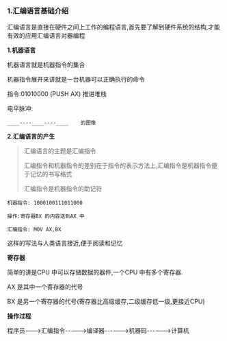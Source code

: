 ### 1.汇编语言基础介绍

汇编语言是直接在硬件之间上工作的编程语言,首先要了解到硬件系统的结构,才能有效的应用汇编语言对器编程

**1.机器语言**

机器语言就是机器指令的集合

机器指令展开来讲就是一台机器可以正确执行的命令

指令:01010000 (PUSH AX)  推进堆栈

电平脉冲:

```
____----____----____    的图像
```

**2.汇编语言的产生**

> 汇编语言的主题是汇编指令
>
> 汇编指令和机器指令的差别在于指令的表示方法上,汇编指令是机器指令便于记忆的书写格式
>
> 汇编指令是机器指令的助记符

```
机器指令: 1000100111011000

操作:寄存器BX 的内容送到AX 中

汇编指令: MOV AX,BX
```

这样的写法与人类语言接近,便于阅读和记忆

**寄存器**

简单的讲是CPU 中可以存储数据的器件,一个CPU 中有多个寄存器.

AX 是其中一个寄存器的代号

BX 是另一个寄存器的代号(寄存器比高级缓存,二级缓存低一级,更接近CPU)

**操作过程**

程序员--->汇编指令----->编译器------>机器码------>计算机

